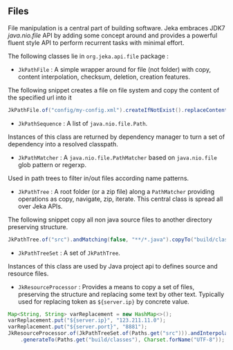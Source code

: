 ## Files

File manipulation is a central part of building software. 
Jeka embraces JDK7 *java.nio.file* API by adding some concept around and provides a powerful fluent style API to perform 
recurrent tasks with minimal effort. 

The following classes lie in `org.jeka.api.file` package : 

* `JkPathFile` : A simple wrapper around  for file (not folder) with copy, content interpolation, 
   checksum, deletion, creation features.
   
The following snippet creates a file on file system and copy the content of the specified url into it
```java
JkPathFile.of("config/my-config.xml").createIfNotExist().replaceContentBy("http://myserver/conf/central.xml");
```
   
* `JkPathSequence` : A list of `java.nio.file.Path`.

Instances of this class are returned by dependency manager to turn a set of dependency into a resolved classpath.

* `JkPathMatcher` : A `java.nio.file.PathMatcher` based on `java.nio.file` glob pattern or regerxp.

Used in path trees to filter in/out files according name patterns.

* `JkPathTree` : A root folder (or a zip file) along a `PathMatcher` providing operations as copy, navigate, zip, iterate.
   This central class is spread all over Jeka APIs.
   
The following snippet copy all non java source files to another directory preserving structure.
```java
JkPathTree.of("src").andMatching(false, "**/*.java").copyTo("build/classes");
``` 
   
* `JkPathTreeSet` : A set of `JkPathTree`. 

Instances of this class are used by Java project api to defines source and resource files.

 * `JkResourceProcessor` : Provides a means to copy a set of files, preserving the structure and 
 replacing some text by other text. Typically used for replacing token as `${server.ip}` by concrete value. 

```java
Map<String, String> varReplacement = new HashMap<>();
varReplacement.put("${server.ip}", "123.211.11.0");
varReplacement.put("${server.port}", "8881");
JkResourceProcessor.of(JkPathTreeSet.of(Paths.get("src"))).andInterpolate("**/*.properties", varReplacement)
    .generateTo(Paths.get("build/classes"), Charset.forName("UTF-8"));
```




